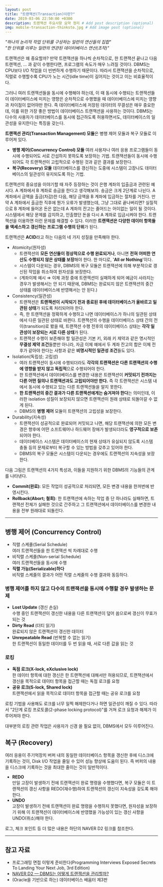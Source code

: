 ```yaml
---
layout: post
title: "트랜잭션(Transaction)이란?"
date: 2019-03-06 22:50:00 +0300
description: 트랜잭션 주요사항 요약 정리 # Add post description (optional)
img: mobile-transaction-thinksto.jpg # Add image post (optional)
---
```




*"하나의 논리적 작업 단위를 구성하는 일련의 연산들의 집합"*   
*"한 단위를 이루는 일련의 연관된 데이터베이스 연산(조작)"*



트랜잭션은 왜 중요할까? 만약 트랜잭션을 하나씩 순차적으로, 한 트랜잭션 끝나고 다음 트랜잭션, ... 과 같이 수행한다면, 프로그램의 속도가 매우 느려질 것이다. DBMS는 CPU보다 I/O 작업을 더 빈번하게 수행하기 때문이다. 따라서 트랜잭션을 순차적으로, 직렬로 수행할수록 CPU가 노는 시간(idle time)이 길어지는 것이고 이는 비효율적이다.

그러니 여러 트랜잭션들을 동시에 수행해야 하는데, 이 때 동시에 수행되는 트랜잭션들이 데이터베이스에 미치는 영향은 순차적으로 수행했을 때 데이터베이스에 미치는 영향과 차이점이 없어야만 한다. 즉 데이터베이스에 저장된 데이터의 무결성은 매우 중요한데, 이를 위한 가장 좋은 방법이 데이터베이스 트랜잭션을 사용하는 것이다. DBMS는 다수의 사용자가 데이터베이스를 동시에 접근하도록 허용하면서도, 데이터베이스의 일관성을 유지한다는 특징을 갖는다.



**트랜잭션 관리(Transaction Management) 모듈**은 병행 제어 모듈과 복구 모듈로 이루어져 있다.

- **병행 제어(Concurrency Control) 모듈** 여러 사용자나 여러 응용 프로그램들이 동시에 수행되어도 서로 간섭하지 못하도록 보장하는 기법. 트랜잭션들이 동시에 수행되어도 각 트랜잭션이 고립적으로 수행된 것과 같은 결과를 보장한다.
- **복구(Recovery) 모듈** 데이터베이스를 갱신하는 도중에 시스템이 고장나도 데이터베이스의 일관성이 유지되도록 하는 기법.

  

트랜잭션의 중요성을 이야기할 때 자주 등장하는 것이 은행 계좌의 입출금과 관련된 예시다. A 계좌에서 B 계좌로 송금을 한다고 생각해보자. 송금은 크게 2단계로 나뉜다. A 계좌에서 금액을 출금(차감)한 다음, 해당 금액을 B 계좌에 입금하는 절차를 거친다. 만약 A 계좌에서 출금한 직후에 뭔가 오류가 발생했는데, 그냥 그대로 끝나버리면? 실질적으로 B 계좌에 들어온 돈은 없는데 A 계좌의 잔고는 줄어드는 어이없는 일이 될 것이다. 시스템에서 해당 문제를 감지하고, 인출했던 돈을 다시 A 계좌로 입금시켜야 한다. 트랜잭션을 이용하면 이런 문제를 해결할 수 있다. 이러한 **트랜잭션은 다양한 데이터 항목들을 액세스하고 갱신하는 프로그램 수행의 단위**가 된다.



트랜잭션은 **ACID**라고 하는 다음의 네 가지 성질을 만족해야 한다.

- Atomicity(원자성)
  - 트랜잭션의 **모든 연산들이 정상적으로 수행 완료되거나**, 아니면 **전혀 어떠한 연산도 수행되지 않은 상태를 보장**해야 한다. 한 마디로, '**All or Nothing**'이다.
  - 시스템이 다운되는 경우, DBMS의 복구 모듈은 트랜잭션에 의해 부분적으로 갱신된 작업을 취소하여 원자성을 보장한다.
  - (계좌이체 예시 ⇒ 이체 과정 중에 트랜잭션이 실패하게 되어 예금이 사라지는 경우가 발생해서는 안 되기 때문에, DBMS는 완료되지 않은 트랜잭션의 중간 상태를 데이터베이스에 반영해서는 안 된다.)
- Consistency(일관성)
  - 트랜잭션은 **트랜잭션이 시작되기 전과 종료된 후에 데이터베이스가 올바르고 일관된 상태**가 되도록 처리되어야 한다.
  - 즉, 한 트랜잭션을 정확하게 수행하고 나면 데이터베이스가 하나의 일관된 상태에서 다른 일관된 상태로 바뀐다. 트랜잭션의 수행을 데이터베이스 상태 간의 전이(transition)로 봤을 때, 트랜잭션 수행 전후의 데이터베이스 상태는 **각각 일관성이 보장되는 서로 다른 상태**가 된다.
  - 트랜잭션 수행이 보존해야 할 일관성은 기본 키, 외래 키 제약과 같은 명시적인 **무결성 제약 조건**들뿐만 아니라, 자금 이체 예에서 두 계좌 잔고의 합은 이체 전후가 같아야 한다는 사항과 같은 **비명시적인 일관성 조건**들도 있다.
- Isolation(독립성; 고립성)
  - 여러 트랜잭션이 동시에 수행되더라도 **각각의 트랜잭션은 다른 트랜잭션의 수행에 영향을 받지 않고 독립적**으로 수행되어야 한다.
  - 한 트랜잭션에서 데이터베이스를 변경한 내용은 트랜잭션이 **커밋되기 전까지는 다른 어떤 질의나 트랜잭션과도 고립되어야만 한다.** 즉 각 트랜잭션은 시스템 내에서 동시에 수행되고 있는 다른 트랜잭션들을 알지 못한다.
  - **한 트랜잭션의 중간 결과가 다른 트랜잭션에게는 숨겨져야 한다**는 의미인데, 이러한 isolation 성질이 보장되지 않으면 트랜잭션이 원래 상태로 되돌아갈 수 없게 된다.
  - DBMS의 **병행 제어** 모듈이 트랜잭션의 고립성을 보장한다.
- Durability(지속성)
  - 트랜잭션이 성공적으로 완료되어 커밋되고 나면, 해당 트랜잭션에 의한 모든 변경은 향후에 어떤 소프트웨어나 하드웨어 장애가 발생되더라도 **영구적으로 보존**되어야 한다.
  - 데이터베이스 시스템은 데이터베이스의 현재 상태가 유실되지 않도록 시스템 충돌 등의 문제로부터 복구할 수 있는 방법을 갖추고 있어야 한다.
  - DBMS의 복구 모듈은 시스템이 다운되는 경우에도 트랜잭션의 지속성을 보장한다.

다음 그림은 트랜잭션의 4가지 특성과, 이들을 지원하기 위한 DBMS의 기능들의 관계를 나타낸다.



- **Commit(완료)**: 모든 작업이 성공적으로 처리되면, 모든 변경 내용을 한꺼번에 반영시킨다.
- **Rollback(Abort; 철회)**: 한 트랜잭션에 속하는 작업 중 단 하나라도 실패하면, 트랜잭션 전체가 실패한 것으로 간주하고 그 트랜잭션에서 데이터베이스를 변경한 내용을 전부 원래대로 되돌린다.

------

## 병행 제어 (Concurrency Control)

- 직렬 스케줄(Serial Schedule)  
  여러 트랜잭션들을 한 트랜잭션 씩 차례대로 수행
- 비직렬 스케줄(Non-serial Schedule)  
  여러 트랜잭션들을 동시에 수행
- **직렬 가능(Serializable)하다**  
  비직렬 스케줄의 결과가 어떤 직렬 스케줄의 수행 결과와 동등하다.

### 병행 제어를 하지 않고 다수의 트랜잭션을 동시에 수행할 경우 발생하는 문제

- **Lost Update** (갱신 손실)  
  수행 중인 트랜잭션이 갱신한 내용을 다른 트랜잭션이 덮어 씀으로써 갱신이 무효가 되는 것
- **Dirty Read** (더티 읽기)  
  완료되지 않은 트랜잭션이 갱신한 데이터
- **Unrepeatable Read** (반복할 수 없는 읽기)  
  한 트랜잭션이 동일한 데이터를 두 번 읽을 때, 서로 다른 값을 읽는 것

### 로킹

- **독점 로크(X-lock, eXclusive lock)**  
  한 데이터 항목에 대한 갱신은 한 트랜잭션에 대해서만 허용되므로, 트랜잭션에서 갱신을 목적으로 데이터 항목을 접근할 때는 독점 로크를 요청
- **공유 로크(S-lock, Shared lock)**  
  트랜잭션에서 읽을 목적으로 데이터 항목을 접근할 때는 공유 로크를 요청

로킹 기법을 사용해도 로크를 너무 일찍 해제한다거나 하면 일관성이 깨질 수 있다. 따라서 "2단계 로킹 프로토콜(2-phase locking protocol)"를 거쳐 로크 요청과 해제가 이루어져야 한다.

대부분의 로킹 관련 작업은 사용자가 신경 쓸 필요 없이, DBMS에서 모두 이루어진다.

## 복구 (Recovery)

여러 응용이 주기억장치 버퍼 내의 동일한 데이터베이스 항목을 갱신한 후에 디스크에 기록하는 것이, Disk I/O 작업을 줄일 수 있어 성능 향상에 도움이 된다. 즉 버퍼의 내용을 디스크에 기록하는 것을 최대한 줄이는 것이 일반적이다.

- **REDO**  
  만일 고장이 발생하기 전에 트랜잭션이 완료 명령을 수행했다면, 복구 모듈은 이 트랜잭션의 갱신 사항을 REDO(재수행)하여 트랜잭션의 갱신이 지속성을 갖도록 해야 한다.
- **UNDO**  
  고장이 발생하기 전에 트랜잭션이 완료 명령을 수행하지 못했다면, 원자성을 보장하기 위해 이 트랜잭션이 데이터베이스에 반영했을 가능성이 있는 갱신 사항을 UNDO(취소)해야 한다.

로그, 체크 포인트 등 더 많은 내용은 하단의 NAVER D2 링크를 참조한다.



------

## 참고 자료

- 프로그래밍 면접 이렇게 준비한다(Programming Interviews Exposed Secrets To Landing Your Next Job, 3rd Edition)
- [NAVER D2 — DBMS는 어떻게 트랜잭션을 관리할까?](https://d2.naver.com/helloworld/407507)
- (Oracle을 기반으로 하는) 데이터베이스 배움터 제3판